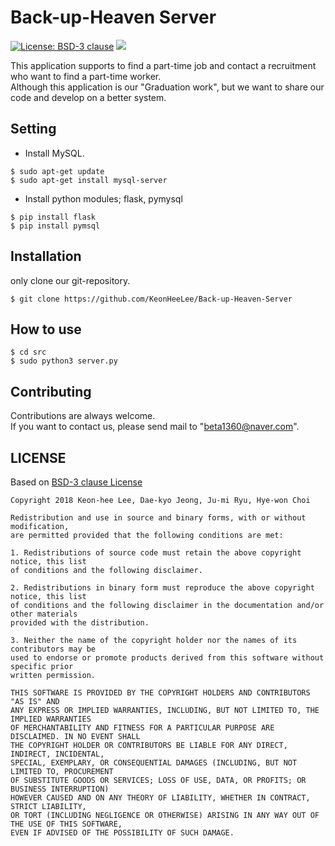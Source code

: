 # Back-up-Heaven Server
[![License: BSD-3 clause](https://img.shields.io/badge/LICENSE-BSD--3%20clause-yellow.svg)](https://github.com/KeonHeeLee/Back-up-Heaven/blob/master/LICENSE)
<img src="https://img.shields.io/badge/python-%3E%3D3-brightgreen.svg">

 This application supports to find a part-time job and contact a recruitment who want to find a part-time worker.</br>
Although this application is our "Graduation work", but we want to share our code and develop on a better system.
 
## Setting

- Install MySQL.
```
$ sudo apt-get update
$ sudo apt-get install mysql-server
```

- Install python modules; flask, pymysql
```
$ pip install flask
$ pip install pymsql
```

## Installation

only clone our git-repository.

```
$ git clone https://github.com/KeonHeeLee/Back-up-Heaven-Server
```

## How to use

```
$ cd src
$ sudo python3 server.py
```
 
## Contributing

Contributions are always welcome. <br/>
If you want to contact us, please send mail to "beta1360@naver.com".

 
## LICENSE

Based on [BSD-3 clause License](https://github.com/KeonHeeLee/Back-up-Heaven/blob/master/LICENSE)

```
Copyright 2018 Keon-hee Lee, Dae-kyo Jeong, Ju-mi Ryu, Hye-won Choi

Redistribution and use in source and binary forms, with or without modification, 
are permitted provided that the following conditions are met:

1. Redistributions of source code must retain the above copyright notice, this list 
of conditions and the following disclaimer.

2. Redistributions in binary form must reproduce the above copyright notice, this list 
of conditions and the following disclaimer in the documentation and/or other materials 
provided with the distribution.

3. Neither the name of the copyright holder nor the names of its contributors may be 
used to endorse or promote products derived from this software without specific prior
written permission.

THIS SOFTWARE IS PROVIDED BY THE COPYRIGHT HOLDERS AND CONTRIBUTORS "AS IS" AND 
ANY EXPRESS OR IMPLIED WARRANTIES, INCLUDING, BUT NOT LIMITED TO, THE IMPLIED WARRANTIES 
OF MERCHANTABILITY AND FITNESS FOR A PARTICULAR PURPOSE ARE DISCLAIMED. IN NO EVENT SHALL 
THE COPYRIGHT HOLDER OR CONTRIBUTORS BE LIABLE FOR ANY DIRECT, INDIRECT, INCIDENTAL, 
SPECIAL, EXEMPLARY, OR CONSEQUENTIAL DAMAGES (INCLUDING, BUT NOT LIMITED TO, PROCUREMENT 
OF SUBSTITUTE GOODS OR SERVICES; LOSS OF USE, DATA, OR PROFITS; OR BUSINESS INTERRUPTION) 
HOWEVER CAUSED AND ON ANY THEORY OF LIABILITY, WHETHER IN CONTRACT, STRICT LIABILITY, 
OR TORT (INCLUDING NEGLIGENCE OR OTHERWISE) ARISING IN ANY WAY OUT OF THE USE OF THIS SOFTWARE, 
EVEN IF ADVISED OF THE POSSIBILITY OF SUCH DAMAGE.
```
